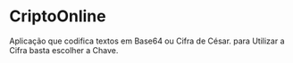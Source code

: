 # CriptoOnline

Aplicação que codifica textos em Base64 ou Cifra de César. para Utilizar a Cifra basta escolher a Chave.
